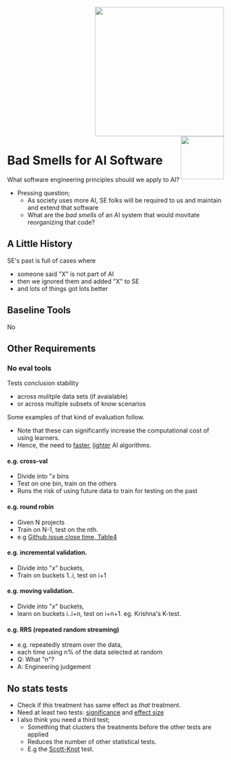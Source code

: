 <img src="../../img/ncstate.png" align=right width=300><br clear=right>
<img src="http://ai4se.net/img/ncsu-logo.png" align=right width=100>
# Bad Smells for AI Software

What software engineering principles should we apply
to AI?

- Pressing question;
     - As society uses more AI, SE folks will be required to us and maintain and extend that software
     - What are the _bad smells_ of an AI system that would
  movitate reorganizing that code?

## A Little History

SE's past is full of cases where

- someone said "X" is not part of AI
- then we ignored them and added "X" to SE
- and lots of things got lots better

## Baseline Tools

No 

## Other Requirements

### No eval tools 

Tests conclusion stability

- across mulitple data sets (if
  avaialable) 
- or across multiple subsets of know scenarios

Some examples of that kind of evaluation follow. 

- Note that these can significantly increase the computational cost of using learners. 
- Hence, the need to [faster](faster), [lighter](lighter) AI algorithms. 

####  e.g. cross-val

- Divide into "_x_ bins
- Test on one bin, train on the others
- Runs the risk of using future data
  to train for testing on the past

#### e.g. round robin

- Given N projects
- Train on N-1, test on the nth.
- e.g [Github issue close time, Table4](https://arxiv.org/pdf/1702.07735.pdf)

####  e.g. incremental validation. 

- Divide into "_x_" buckets, 
- Train on buckets 1..i, test on i+1

####  e.g. moving validation. 

- Divide into "_x_"
        buckets, 
- learn on buckets i..i+n, test
	on i+n+1. eg. Krishna's K-test.

#### e.g. RRS (repeated random streaming)

- e.g. repeatedly stream over the data, 
- each time using n% of the data selected at random
- Q: What "n"? 
- A: Engineering judgement 

## No stats tests

- Check if _this_ treatment has
   same effect as _that_ treatment.
- Need at least two tests: 
         [significance](../gloss/significance)  and [effect size](../gloss/effectsize)
- I also think you need a third test;
    - Something
       that clusters the treatments before the other
       tests are applied 
    - Reduces
      the number of other statistical tests. 
   - E.g
       the [Scott-Knot](../gloss/sk.md) test.
